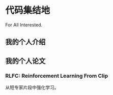 # 代码集结地
For All Interested.

## 我的个人介绍

## 我的个人论文
### RLFC: Reinforcement Learning From Clip
从短专家片段中强化学习。
